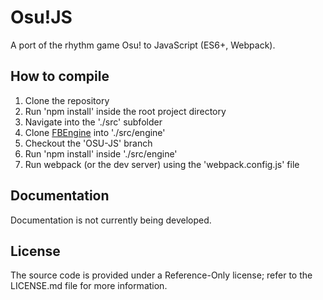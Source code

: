# Osu!JS
A port of the rhythm game Osu! to JavaScript (ES6+, Webpack). 

## How to compile
1. Clone the repository  
2. Run 'npm install' inside the root project directory
3. Navigate into the './src' subfolder
4. Clone [FBEngine]() into './src/engine'
5. Checkout the 'OSU-JS' branch
6. Run 'npm install' inside './src/engine'
7. Run webpack (or the dev server) using the 'webpack.config.js' file

## Documentation
Documentation is not currently being developed.

## License
The source code is provided under a Reference-Only license; refer to the LICENSE.md file for more information.
